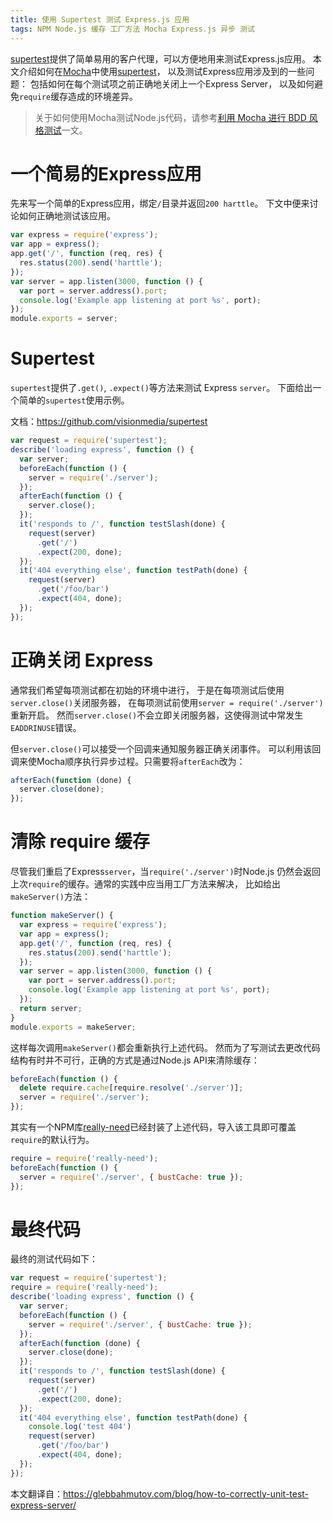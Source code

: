 ```yaml
---
title: 使用 Supertest 测试 Express.js 应用
tags: NPM Node.js 缓存 工厂方法 Mocha Express.js 异步 测试
---
```


[supertest][st]提供了简单易用的客户代理，可以方便地用来测试Express.js应用。
本文介绍如何在[Mocha][mocha]中使用[supertest][st]，
以及测试Express应用涉及到的一些问题：
包括如何在每个测试项之前正确地关闭上一个Express Server，
以及如何避免`require`缓存造成的环境差异。

<!--more-->

> 关于如何使用Mocha测试Node.js代码，请参考[利用 Mocha 进行 BDD 风格测试][mocha]一文。

# 一个简易的Express应用

先来写一个简单的Express应用，绑定`/`目录并返回`200 harttle`。
下文中便来讨论如何正确地测试该应用。

```javascript
var express = require('express');
var app = express();
app.get('/', function (req, res) {
  res.status(200).send('harttle');
});
var server = app.listen(3000, function () {
  var port = server.address().port;
  console.log('Example app listening at port %s', port);
});
module.exports = server;
```

# Supertest

`supertest`提供了`.get()`, `.expect()`等方法来测试 Express `server`。
下面给出一个简单的`supertest`使用示例。

文档：<https://github.com/visionmedia/supertest>

```javascript
var request = require('supertest');
describe('loading express', function () {
  var server;
  beforeEach(function () {
    server = require('./server');
  });
  afterEach(function () {
    server.close();
  });
  it('responds to /', function testSlash(done) {
    request(server)
      .get('/')
      .expect(200, done);
  });
  it('404 everything else', function testPath(done) {
    request(server)
      .get('/foo/bar')
      .expect(404, done);
  });
});
```

# 正确关闭 Express

通常我们希望每项测试都在初始的环境中进行，
于是在每项测试后使用`server.close()`关闭服务器，
在每项测试前使用`server = require('./server')`重新开启。
然而`server.close()`不会立即关闭服务器，这使得测试中常发生`EADDRINUSE`错误。

但`server.close()`可以接受一个回调来通知服务器正确关闭事件。
可以利用该回调来使Mocha顺序执行异步过程。只需要将`afterEach`改为：

```javascript
afterEach(function (done) {
  server.close(done);
});
```

# 清除 require 缓存

尽管我们重启了Express`server`，当`require('./server')`时Node.js
仍然会返回上次`require`的缓存。通常的实践中应当用工厂方法来解决，
比如给出`makeServer()`方法：

```javascript
function makeServer() {
  var express = require('express');
  var app = express();
  app.get('/', function (req, res) {
    res.status(200).send('harttle');
  });
  var server = app.listen(3000, function () {
    var port = server.address().port;
    console.log('Example app listening at port %s', port);
  });
  return server;
}
module.exports = makeServer;
```

这样每次调用`makeServer()`都会重新执行上述代码。
然而为了写测试去更改代码结构有时并不可行，正确的方式是通过Node.js API来清除缓存：

```javascript
beforeEach(function () {
  delete require.cache[require.resolve('./server')];
  server = require('./server');
});
```

其实有一个NPM库[really-need][rn]已经封装了上述代码，导入该工具即可覆盖`require`的默认行为。

```javascript
require = require('really-need');
beforeEach(function () {
  server = require('./server', { bustCache: true });
});
```

# 最终代码

最终的测试代码如下：

```javascript
var request = require('supertest');
require = require('really-need');
describe('loading express', function () {
  var server;
  beforeEach(function () {
    server = require('./server', { bustCache: true });
  });
  afterEach(function (done) {
    server.close(done);
  });
  it('responds to /', function testSlash(done) {
    request(server)
      .get('/')
      .expect(200, done);
  });
  it('404 everything else', function testPath(done) {
    console.log('test 404')
    request(server)
      .get('/foo/bar')
      .expect(404, done);
  });
});
```

本文翻译自：https://glebbahmutov.com/blog/how-to-correctly-unit-test-express-server/

[st]: https://github.com/visionmedia/supertest
[rn]: https://www.npmjs.com/package/really-need
[mocha]: /2016/06/23/mocha-chai-bdd.html
